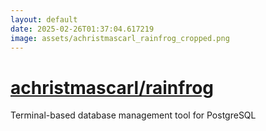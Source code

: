 ```yaml
---
layout: default
date: 2025-02-26T01:37:04.617219
image: assets/achristmascarl_rainfrog_cropped.png
---
```


# [achristmascarl/rainfrog](https://github.com/achristmascarl/rainfrog)

Terminal-based database management tool for PostgreSQL
